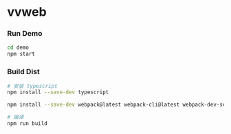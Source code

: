 # vvweb

### Run Demo

```bash
cd demo 
npm start
```

### Build Dist
```bash
# 安装 typescript 
npm install --save-dev typescript

npm install --save-dev webpack@latest webpack-cli@latest webpack-dev-server@latest

# 编译
npm run build

```